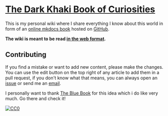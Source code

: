 # [The Dark Khaki Book of Curiosities](https://lyz-code.github.io/blue-book)

This is my personal wiki where I share everything
I know about this world in form of an [online
mkdocs book](https://www.mkdocs.org/) hosted on
[GitHub](https://github.com/MikhailSpirin/khaki-book).

**The wiki is meant to be read [in the web
format](https://mikhailspirin.github.io/khaki-book/).**

## Contributing

If you find a mistake or want to add new content, please make the changes. You
can use the edit button on the top right of any article to add them in a pull
request, if you don't know what that means, you can always open an
[issue](h) or send me an
[email](https://mikhailspirin.github.io/khaki-book/contact/).

I personally want to thank [The Blue Book](https://lyz-code.github.io/blue-book) for this idea which i do like very much. Go there and check it!

[![CC0](https://img.shields.io/badge/license-CC0-0a0a0a.svg?style=flat&colorA=0a0a0a)](https://creativecommons.org/publicdomain/zero/1.0/)
